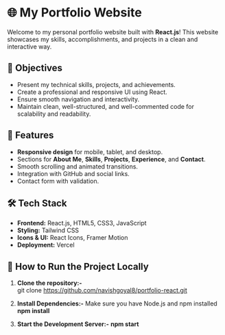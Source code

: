 # 🌐 My Portfolio Website

Welcome to my personal portfolio website built with **React.js**! This website showcases my skills, accomplishments, and projects in a clean and interactive way.

## 🎯 Objectives

- Present my technical skills, projects, and achievements.
- Create a professional and responsive UI using React.
- Ensure smooth navigation and interactivity.
- Maintain clean, well-structured, and well-commented code for scalability and readability.

## 🚀 Features

- **Responsive design** for mobile, tablet, and desktop.
- Sections for **About Me**, **Skills**, **Projects**, **Experience**, and **Contact**.
- Smooth scrolling and animated transitions.
- Integration with GitHub and social links.
- Contact form with validation.

## 🛠️ Tech Stack

- **Frontend:** React.js, HTML5, CSS3, JavaScript
- **Styling:** Tailwind CSS 
- **Icons & UI:** React Icons, Framer Motion 
- **Deployment:** Vercel 

## 🧾 How to Run the Project Locally

1. **Clone the repository:-**  
    git clone https://github.com/navishgoyal8/portfolio-react.git

2. **Install Dependencies:-**
      Make sure you have Node.js and npm installed
      **npm install**

3. **Start the Development Server:-**
      **npm start**
